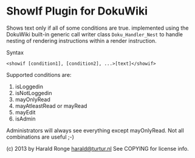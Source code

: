 # ShowIf Plugin for DokuWiki

Shows text only if all of some conditions are true.
implemented using the DokuWiki built-in generic call writer class `Doku_Handler_Nest`
to handle nesting of rendering instructions within a render instruction.

Syntax

    <showif [condition1], [condition2], ...>[text]</showif>

Supported conditions are:

1. isLoggedin
2. isNotLoggedin
3. mayOnlyRead
4. mayAtleastRead or mayRead
5. mayEdit
6. isAdmin

Administrators will always see everything except mayOnlyRead.
Not all combinations are useful ;-)

(c) 2013 by Harald Ronge <harald@turtur.nl>
See COPYING for license info.
